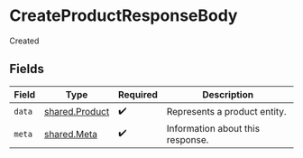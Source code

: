 # CreateProductResponseBody

Created


## Fields

| Field                                                   | Type                                                    | Required                                                | Description                                             |
| ------------------------------------------------------- | ------------------------------------------------------- | ------------------------------------------------------- | ------------------------------------------------------- |
| `data`                                                  | [shared.Product](../../../sdk/models/shared/product.md) | :heavy_check_mark:                                      | Represents a product entity.                            |
| `meta`                                                  | [shared.Meta](../../../sdk/models/shared/meta.md)       | :heavy_check_mark:                                      | Information about this response.                        |